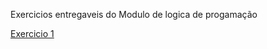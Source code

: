 Exercicios entregaveis do Modulo de logica de progamação

[Exercicio 1](./exercicios/EXERCICIO_1.ALG)